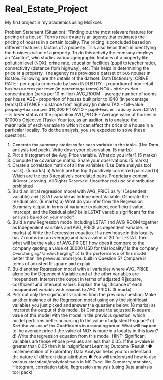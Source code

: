# Real_Estate_Project
My first project in my academics using MsExcel.

Problem Statement (Situation): 
“Finding out the most relevant features for pricing of a house”
Terro’s real-estate is an agency that estimates the pricing of houses in a certain locality. The pricing is 
concluded based on different features / factors of a property. This also helps them in identifying the 
business value of a property. To do this activity the company employs an “Auditor”, who studies 
various geographic features of a property like pollution level (NOX), crime rate, education facilities 
(pupil to teacher ratio), connectivity (distance from highway), etc. This helps in determining the price 
of a property.
The agency has provided a dataset of 506 houses in Boston. 
Following are the details of the dataset:
Data Dictionary:
CRIME RATE - per capita crime rate by town
INDUSTRY - proportion of non-retail business acres per town (in percentage terms)
NOX - nitric oxides concentration (parts per 10 million)
AVG_ROOM - average number of rooms per house
AGE - proportion of houses built prior to 1940 (in percentage terms)
DISTANCE - distance from highway (in miles)
TAX - full-value property-tax rate per $10,000
PTRATIO - pupil-teacher ratio by town
LSTAT - % lower status of the population
AVG_PRICE - Average value of houses in $1000's
Objective (Task):
Your job, as an auditor, is to analyze the magnitude of each variable to which it can affect the price of 
a house in a particular locality.
To do the analysis, you are expected to solve these questions:
1) Generate the summary statistics for each variable in the table. (Use Data analysis tool pack). Write 
down your observation. (5 marks)
2) Plot a histogram of the Avg_Price variable. What do you infer? (5 marks)
3) Compute the covariance matrix. Share your observations. (5 marks)
4) Create a correlation matrix of all the variables (Use Data analysis tool pack). (5 marks)
a) Which are the top 3 positively correlated pairs and 
b) Which are the top 3 negatively correlated pairs.
Proprietary content. ©Great Learning. All Rights Reserved. Unauthorized use or distribution prohibited
5) Build an initial regression model with AVG_PRICE as ‘y’ (Dependent variable) and LSTAT variable as 
Independent Variable. Generate the residual plot. (8 marks)
a) What do you infer from the Regression Summary output in terms of variance explained, 
coefficient value, Intercept, and the Residual plot?
b) Is LSTAT variable significant for the analysis based on your model?
6) Build a new Regression model including LSTAT and AVG_ROOM together as Independent variables 
and AVG_PRICE as dependent variable. (6 marks)
a) Write the Regression equation. If a new house in this locality has 7 rooms (on an average) and 
has a value of 20 for L-STAT, then what will be the value of AVG_PRICE? How does it compare 
to the company quoting a value of 30000 USD for this locality? Is the company Overcharging/ 
Undercharging?
b) Is the performance of this model better than the previous model you built in Question 5? 
Compare in terms of adjusted R-square and explain.
7) Build another Regression model with all variables where AVG_PRICE alone be the Dependent 
Variable and all the other variables are independent. Interpret the output in terms of adjusted Rsquare, coefficient and Intercept values. Explain the significance of each independent variable with 
respect to AVG_PRICE. (8 marks)
8) Pick out only the significant variables from the previous question. Make another instance of the 
Regression model using only the significant variables you just picked and answer the questions 
below: (8 marks)
a) Interpret the output of this model.
b) Compare the adjusted R-square value of this model with the model in the previous question, 
which model performs better according to the value of adjusted R-square?
c) Sort the values of the Coefficients in ascending order. What will happen to the average price if 
the value of NOX is more in a locality in this town?
d) Write the regression equation from this model.
HINT: Significant variables are those whose p-values are less than 0.05. If the p-value is greater than 
0.05 then it is insignificant
Learning Outcome (Result):
● Implementation of Exploratory Data Analysis helps you to understand the nature of different 
data-attributes
● You will understand how to use various statistical/analytical tools in MS Excel like Summary 
statistics, Histogram, correlation table, Regression analysis (using Data analysis tool pack)

